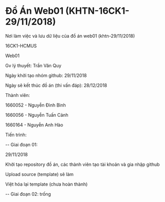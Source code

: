 # Đồ Án Web01 (KHTN-16CK1-29/11/2018)
Nơi làm việc và lưu dữ liệu của đồ án web01 (khtn-29/11/2018)

16CK1-HCMUS

Web01

Gv lý thuyết: Trần Văn Quy

Ngày khởi tạo nhóm github: 29/11/2018

Ngày sẽ kết thúc đồ án (thi vấn đáp): 28/12/2018

Thành viên:

1660052 - Nguyễn Đình Bình

1660056 - Nguyễn Tuấn Cảnh

1660164 - Nguyễn Anh Hào

Tiến trình:

-- Giai đoạn 01:

29/11/2018

Khởi tạo repository đồ án, các thành viên tạo tài khoản và gia nhập github

Upload source (template) sẽ làm

Việt hóa lại template (chưa hoàn thành)


-- Giai đoạn 02:
trống



